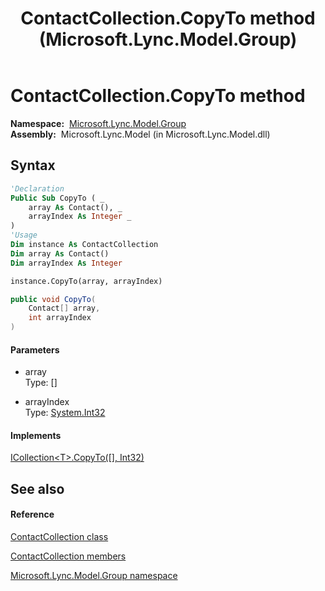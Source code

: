 ﻿---
title: ContactCollection.CopyTo method  (Microsoft.Lync.Model.Group)
TOCTitle: 'CopyTo method '
ms:assetid: M:Microsoft.Lync.Model.Group.ContactCollection.CopyTo(Microsoft.Lync.Model.Contact[],System.Int32)_DI_3_UC_OCS14MrefLyncWPF
ms:mtpsurl: https://msdn.microsoft.com/en-us/library/microsoft.lync.model.group.contactcollection.copyto(v=office.15)
ms:contentKeyID: 48598474
ms.date: 07/28/2014
mtps_version: v=office.15
f1_keywords:
- Microsoft.Lync.Model.Group.ContactCollection.CopyTo
dev_langs:
- CSharp
- JScript
- VB
- other
---

# ContactCollection.CopyTo method

**Namespace:**  [Microsoft.Lync.Model.Group](microsoft-lync-model-group-namespace_2.md)  
**Assembly:**  Microsoft.Lync.Model (in Microsoft.Lync.Model.dll)

## Syntax

``` vb
'Declaration
Public Sub CopyTo ( _
    array As Contact(), _
    arrayIndex As Integer _
)
'Usage
Dim instance As ContactCollection
Dim array As Contact()
Dim arrayIndex As Integer

instance.CopyTo(array, arrayIndex)
```

``` csharp
public void CopyTo(
    Contact[] array,
    int arrayIndex
)
```

#### Parameters

  - array  
    Type: \[\]  

<!-- end list -->

  - arrayIndex  
    Type: [System.Int32](http://msdn2.microsoft.com/en-us/library/td2s409d)  

#### Implements

[ICollection\<T\>.CopyTo(\[\], Int32)](http://msdn2.microsoft.com/en-us/library/0efx51xw)  

## See also

#### Reference

[ContactCollection class](contactcollection-class-microsoft-lync-model-group_2.md)

[ContactCollection members](contactcollection-members-microsoft-lync-model-group_2.md)

[Microsoft.Lync.Model.Group namespace](microsoft-lync-model-group-namespace_2.md)

